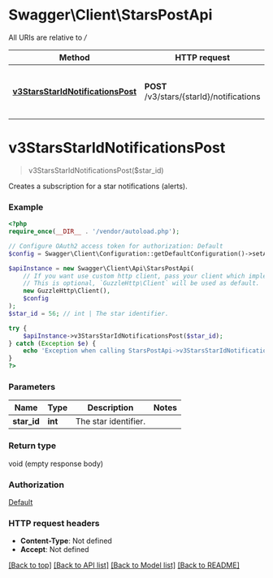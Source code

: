 # Swagger\Client\StarsPostApi

All URIs are relative to */*

Method | HTTP request | Description
------------- | ------------- | -------------
[**v3StarsStarIdNotificationsPost**](StarsPostApi.md#v3starsstaridnotificationspost) | **POST** /v3/stars/{starId}/notifications | Creates a subscription for a star notifications (alerts).

# **v3StarsStarIdNotificationsPost**
> v3StarsStarIdNotificationsPost($star_id)

Creates a subscription for a star notifications (alerts).

### Example
```php
<?php
require_once(__DIR__ . '/vendor/autoload.php');

// Configure OAuth2 access token for authorization: Default
$config = Swagger\Client\Configuration::getDefaultConfiguration()->setAccessToken('YOUR_ACCESS_TOKEN');

$apiInstance = new Swagger\Client\Api\StarsPostApi(
    // If you want use custom http client, pass your client which implements `GuzzleHttp\ClientInterface`.
    // This is optional, `GuzzleHttp\Client` will be used as default.
    new GuzzleHttp\Client(),
    $config
);
$star_id = 56; // int | The star identifier.

try {
    $apiInstance->v3StarsStarIdNotificationsPost($star_id);
} catch (Exception $e) {
    echo 'Exception when calling StarsPostApi->v3StarsStarIdNotificationsPost: ', $e->getMessage(), PHP_EOL;
}
?>
```

### Parameters

Name | Type | Description  | Notes
------------- | ------------- | ------------- | -------------
 **star_id** | **int**| The star identifier. |

### Return type

void (empty response body)

### Authorization

[Default](../../README.md#Default)

### HTTP request headers

 - **Content-Type**: Not defined
 - **Accept**: Not defined

[[Back to top]](#) [[Back to API list]](../../README.md#documentation-for-api-endpoints) [[Back to Model list]](../../README.md#documentation-for-models) [[Back to README]](../../README.md)

